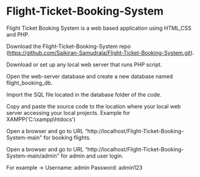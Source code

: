 # Flight-Ticket-Booking-System
Flight Ticket Booking System is a web based application using HTML,CSS and PHP.

Download the Flight-Ticket-Booking-System repo (https://github.com/Saikiran-Samudrala/Flight-Ticket-Booking-System.git).

Download or set up any local web server that runs PHP script.

Open the web-server database and create a new database named flight_booking_db.

Import the SQL file located in the database folder of the code.

Copy and paste the source code to the location where your local web server accessing your local projects. Example for XAMPP('C:\xampp\htdocs')

Open a browser and go to URL “http://localhost/Flight-Ticket-Booking-System-main" for booking flights.

Open a browser and go to URL “http://localhost/Flight-Ticket-Booking-System-main/admin" for admin and user login. 

For example -> Username: admin
							Password: admin123
